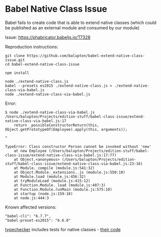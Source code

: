 # Babel Native Class Issue

Babel fails to create code that is able to extend native classes (which could be published as an external module and consumed by our module)

Issue: https://phabricator.babeljs.io/T7328

Reproduction instructions:

``` shell
git clone https://github.com/balupton/babel-extend-native-class-issue.git
cd babel-extend-native-class-issue

npm install

node ./extend-native-class.js
babel --presets es2015 ./extend-native-class.js > ./extend-native-class-via-babel.js
node ./extend-native-class-via-babel.js
```

Error:

```
$ node ./extend-native-class-via-babel.js
/Users/balupton/Projects/edition-stuff/babel-class-issue/extend-native-class-via-babel.js:17
    return _possibleConstructorReturn(this, Object.getPrototypeOf(Employee).apply(this, arguments));
                                                                            ^

TypeError: Class constructor Person cannot be invoked without 'new'
    at new Employee (/Users/balupton/Projects/edition-stuff/babel-class-issue/extend-native-class-via-babel.js:17:77)
    at Object.<anonymous> (/Users/balupton/Projects/edition-stuff/babel-class-issue/extend-native-class-via-babel.js:23:16)
    at Module._compile (module.js:541:32)
    at Object.Module._extensions..js (module.js:550:10)
    at Module.load (module.js:456:32)
    at tryModuleLoad (module.js:415:12)
    at Function.Module._load (module.js:407:3)
    at Function.Module.runMain (module.js:575:10)
    at startup (node.js:159:18)
    at node.js:444:3
```

Known affected versions:

```
"babel-cli": "6.7.7",
"babel-preset-es2015": "6.6.0"
```

[typechecker](https://github.com/bevry/typechecker) includes tests for native classes - [their code](https://github.com/bevry/typechecker/blob/b17d0762514718cead054b5f7908f4c537e9a2c8/source/index.js#L65-L73)

